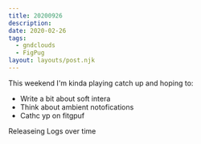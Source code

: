 ```yaml
---
title: 20200926
description:
date: 2020-02-26
tags:
  - gndclouds
  - FigPug
layout: layouts/post.njk
---
```


This weekend I'm kinda playing catch up and hoping to:

- Write a bit about soft intera
- Think about ambient notofications
- Cathc yp on fitgpuf

Releaseing Logs over time

